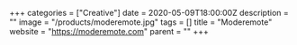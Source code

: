 +++
categories = ["Creative"]
date = 2020-05-09T18:00:00Z
description = ""
image = "/products/moderemote.jpg"
tags = []
title = "Moderemote"
website = "https://moderemote.com"
parent = ""
+++
